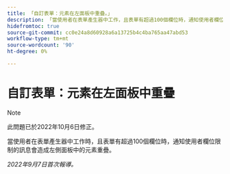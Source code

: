 ```yaml
---
title: 「自訂表單：元素在左面板中重疊。」
description: 「當使用者在表單產生器中工作，且表單有超過100個欄位時，通知使用者欄位限制的訊息會造成左側面板中的元素重疊。
hidefromtoc: true
source-git-commit: cc0e24a8d60928a6a13725b4c4ba765aa47abd53
workflow-type: tm+mt
source-wordcount: '90'
ht-degree: 0%

---
```



# 自訂表單：元素在左面板中重疊

>[!NOTE]
>
>此問題已於2022年10月6日修正。

當使用者在表單產生器中工作時，且表單有超過100個欄位時，通知使用者欄位限制的訊息會造成左側面板中的元素重疊。

_2022年9月7日首次報導。_

